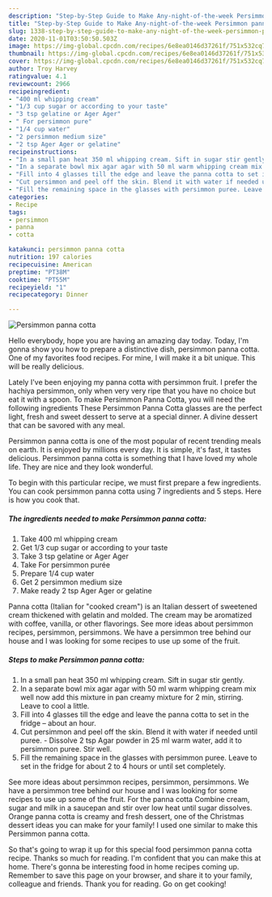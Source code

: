 ```yaml
---
description: "Step-by-Step Guide to Make Any-night-of-the-week Persimmon panna cotta"
title: "Step-by-Step Guide to Make Any-night-of-the-week Persimmon panna cotta"
slug: 1338-step-by-step-guide-to-make-any-night-of-the-week-persimmon-panna-cotta
date: 2020-11-01T03:50:50.503Z
image: https://img-global.cpcdn.com/recipes/6e8ea0146d37261f/751x532cq70/persimmon-panna-cotta-recipe-main-photo.jpg
thumbnail: https://img-global.cpcdn.com/recipes/6e8ea0146d37261f/751x532cq70/persimmon-panna-cotta-recipe-main-photo.jpg
cover: https://img-global.cpcdn.com/recipes/6e8ea0146d37261f/751x532cq70/persimmon-panna-cotta-recipe-main-photo.jpg
author: Troy Harvey
ratingvalue: 4.1
reviewcount: 2966
recipeingredient:
- "400 ml whipping cream"
- "1/3 cup sugar or according to your taste"
- "3 tsp gelatine or Ager Ager"
- " For persimmon pure"
- "1/4 cup water"
- "2 persimmon medium size"
- "2 tsp Ager Ager or gelatine"
recipeinstructions:
- "In a small pan heat 350 ml whipping cream. Sift in sugar stir gently."
- "In a separate bowl mix agar agar with 50 ml warm whipping cream mix well now add this mixture in pan creamy mixture for 2 min, stirring. Leave to cool a little."
- "Fill into 4 glasses till the edge and leave the panna cotta to set in the fridge – about an hour."
- "Cut persimmon and peel off the skin. Blend it with water if needed until puree. Dissolve 2 tsp Agar powder in 25 ml warm water, add it to persimmon puree. Stir well."
- "Fill the remaining space in the glasses with persimmon puree. Leave to set in the fridge for about 2 to 4 hours or until set completely."
categories:
- Recipe
tags:
- persimmon
- panna
- cotta

katakunci: persimmon panna cotta 
nutrition: 197 calories
recipecuisine: American
preptime: "PT38M"
cooktime: "PT55M"
recipeyield: "1"
recipecategory: Dinner

---
```



![Persimmon panna cotta](https://img-global.cpcdn.com/recipes/6e8ea0146d37261f/751x532cq70/persimmon-panna-cotta-recipe-main-photo.jpg)

Hello everybody, hope you are having an amazing day today. Today, I'm gonna show you how to prepare a distinctive dish, persimmon panna cotta. One of my favorites food recipes. For mine, I will make it a bit unique. This will be really delicious.

Lately I&#39;ve been enjoying my panna cotta with persimmon fruit. I prefer the hachiya persimmon, only when very very ripe that you have no choice but eat it with a spoon. To make Persimmon Panna Cotta, you will need the following ingredients These Persimmon Panna Cotta glasses are the perfect light, fresh and sweet dessert to serve at a special dinner. A divine dessert that can be savored with any meal.

Persimmon panna cotta is one of the most popular of recent trending meals on earth. It is enjoyed by millions every day. It is simple, it's fast, it tastes delicious. Persimmon panna cotta is something that I have loved my whole life. They are nice and they look wonderful.


To begin with this particular recipe, we must first prepare a few ingredients. You can cook persimmon panna cotta using 7 ingredients and 5 steps. Here is how you cook that.

<!--inarticleads1-->

##### The ingredients needed to make Persimmon panna cotta:

1. Take 400 ml whipping cream
1. Get 1/3 cup sugar or according to your taste
1. Take 3 tsp gelatine or Ager Ager
1. Take  For persimmon purée
1. Prepare 1/4 cup water
1. Get 2 persimmon medium size
1. Make ready 2 tsp Ager Ager or gelatine


Panna cotta (Italian for &#34;cooked cream&#34;) is an Italian dessert of sweetened cream thickened with gelatin and molded. The cream may be aromatized with coffee, vanilla, or other flavorings. See more ideas about persimmon recipes, persimmon, persimmons. We have a persimmon tree behind our house and I was looking for some recipes to use up some of the fruit. 

<!--inarticleads2-->

##### Steps to make Persimmon panna cotta:

1. In a small pan heat 350 ml whipping cream. Sift in sugar stir gently.
1. In a separate bowl mix agar agar with 50 ml warm whipping cream mix well now add this mixture in pan creamy mixture for 2 min, stirring. Leave to cool a little.
1. Fill into 4 glasses till the edge and leave the panna cotta to set in the fridge – about an hour.
1. Cut persimmon and peel off the skin. Blend it with water if needed until puree. - Dissolve 2 tsp Agar powder in 25 ml warm water, add it to persimmon puree. Stir well.
1. Fill the remaining space in the glasses with persimmon puree. Leave to set in the fridge for about 2 to 4 hours or until set completely.


See more ideas about persimmon recipes, persimmon, persimmons. We have a persimmon tree behind our house and I was looking for some recipes to use up some of the fruit. For the panna cotta Combine cream, sugar and milk in a saucepan and stir over low heat until sugar dissolves. Orange panna cotta is creamy and fresh dessert, one of the Christmas dessert ideas you can make for your family! I used one similar to make this Persimmon panna cotta. 

So that's going to wrap it up for this special food persimmon panna cotta recipe. Thanks so much for reading. I'm confident that you can make this at home. There's gonna be interesting food in home recipes coming up. Remember to save this page on your browser, and share it to your family, colleague and friends. Thank you for reading. Go on get cooking!

